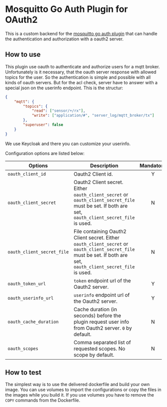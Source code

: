 # Mosquitto Go Auth Plugin for OAuth2

This is a custom backend for the [mosquitto go auth plugin](https://github.com/iegomez/mosquitto-go-auth) that can handle the authentication and authorization with a oauth2 server.

## How to use

This plugin use oauth to authenticate and authorize users for a mqtt broker. Unfortunately is it necessary, that the oauth server response with allowed topics for the user. So the authentication is simple and possible with all kinds of oauth servers. But for the acl check, server have to answer with a special json on the userinfo endpoint. This is the structur: 

```json
{
    "mqtt": {
        "topics": {
            "read": ["sensor/+/rx"],
            "write": ["application/#", "server_log/mqtt_broker/tx"]
        },
        "superuser": false
    }
}

```

We use Keycloak and there you can customize your userinfo.

Configuration options are listed below:

| Options                    | Description                                                                                                                                                        | Mandatory |
|----------------------------|--------------------------------------------------------------------------------------------------------------------------------------------------------------------|:---------:|
| `oauth_client_id`          | Oauth2 Client id.                                                                                                                                                  |     Y     |
| `oauth_client_secret`      | Oauth2 Client secret. Either `oauth_client_secret` or `oauth_client_secret_file` must be set. If both are set, `oauth_client_secret_file` is used.                 |     N     |
| `oauth_client_secret_file` | File containing Oauth2 Client secret. Either `oauth_client_secret` or `oauth_client_secret_file` must be set. If both are set, `oauth_client_secret_file` is used. |     N     |
| `oauth_token_url`          | `token` endpoint url of the Oauth2 server.                                                                                                                         |     Y     |
| `oauth_userinfo_url`       | `userinfo` endpoint url of the Oauth2 server.                                                                                                                      |     Y     |
| `oauth_cache_duration`     | Cache duration (in seconds) before the plugin request user info from Oauth2 server. `0` by default.                                                                |     N     |
| `oauth_scopes`             | Comma separated list of requested scopes. No scope by default.                                                                                                     |     N     |

## How to test

The simplest way is to use the delivered dockerfile and build your own image. You can use volumes to import the configurations or copy the files in the images while you build it.
If you use volumes you have to remove the `COPY` commands from the Dockerfile.